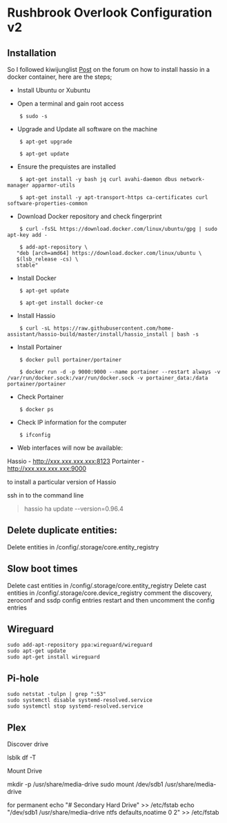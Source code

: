 # Rushbrook Overlook Configuration v2

## Installation

So I followed kiwijunglist [Post](https://community.home-assistant.io/t/this-is-how-i-installed-hass-io-on-ubuntu-with-docker-portainer-via-ssh/71743) on the forum 
on how to install hassio in a docker container, here are the steps;

* Install Ubuntu or Xubuntu

* Open a terminal and gain root access

```
    $ sudo -s
```

* Upgrade and Update all software on the machine

```
    $ apt-get upgrade

    $ apt-get update
```

* Ensure the prequistes are installed

```
    $ apt-get install -y bash jq curl avahi-daemon dbus network-manager apparmor-utils

    $ apt-get install -y apt-transport-https ca-certificates curl software-properties-common
```

* Download Docker repository and check fingerprint

```
    $ curl -fsSL https://download.docker.com/linux/ubuntu/gpg | sudo apt-key add -
```

```
    $ add-apt-repository \
   "deb [arch=amd64] https://download.docker.com/linux/ubuntu \
   $(lsb_release -cs) \
   stable"
```

* Install Docker 

```
    $ apt-get update

    $ apt-get install docker-ce
```

* Install Hassio

```
    $ curl -sL https://raw.githubusercontent.com/home-assistant/hassio-build/master/install/hassio_install | bash -s
```

* Install Portainer

```
    $ docker pull portainer/portainer

    $ docker run -d -p 9000:9000 --name portainer --restart always -v /var/run/docker.sock:/var/run/docker.sock -v portainer_data:/data portainer/portainer
```

* Check Portainer

```
    $ docker ps
```

* Check IP information for the computer

```
    $ ifconfig
```

* Web interfaces will now be available:

Hassio - http://xxx.xxx.xxx.xxx:8123
Portainter - http://xxx.xxx.xxx.xxx:9000

to install a particular version of Hassio

ssh in to the command line

> hassio ha update --version=0.96.4


## Delete duplicate entities:

Delete entities in /config/.storage/core.entity_registry

## Slow boot times

Delete cast entities in /config/.storage/core.entity_registry
Delete cast entities in /config/.storage/core.device_registry
comment the discovery, zeroconf and ssdp config entries
restart and then uncomment the config entries

## Wireguard

```
sudo add-apt-repository ppa:wireguard/wireguard
sudo apt-get update
sudo apt-get install wireguard
```

## Pi-hole

```
sudo netstat -tulpn | grep ":53"
sudo systemctl disable systemd-resolved.service
sudo systemctl stop systemd-resolved.service
```

## Plex

Discover drive

lsblk
df -T

Mount Drive

mkdir -p /usr/share/media-drive
sudo mount /dev/sdb1 /usr/share/media-drive

for permanent
echo "# Secondary Hard Drive" >> /etc/fstab
echo "/dev/sdb1 /usr/share/media-drive ntfs defaults,noatime 0 2" >> /etc/fstab
